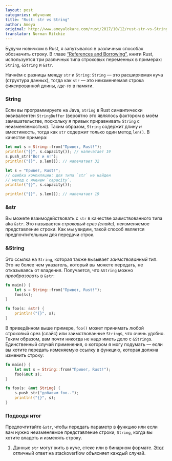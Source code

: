 ```yaml
---
layout: post
categories: обучение
title: "Rust: str vs String"
author: Ameya
original: http://www.ameyalokare.com/rust/2017/10/12/rust-str-vs-String.html
translator: Norman Ritchie
---
```


Будучи новичком в Rust, я запутывался в различных способах обозначить строку. В главе [“References and Borrowing”][ref], книги Rust, используется три различных типа строковых переменных в примерах: `String`, `&String` и `&str`.

[ref]: https://doc.rust-lang.org/book/second-edition/ch04-02-references-and-borrowing.html

Начнём с разницы между `str` и `String`: `String` — это расширяемая куча (структура данных), тогда как `str` — это неизменяемая строка фиксированной длины, *где-то* в памяти.

### String

Если вы программируете на Java, `String` в Rust симантически эквивалентен `StringBuffer` (вероятно это являлось фактором в моём замешательстве, поскольку я привык приравнивать `String` с неизменяемостью). Таким образом, `String` содержит длину *и* вместимость, тогда как `str` содержит только один метод `len()`. В качестве примера:

```rust
let mut s = String::from("Привет, Rust!");
println!("{}", s.capacity()); // напечатает 19
s.push_str("Вот и я!");
println!("{}", s.len()); // напечатает 32

let s = "Привет, Rust!";
// ошибка компиляции: для типа `str` не найден
// метод с именем `capacity`.
println!("{}", s.capacity());

println!("{}", s.len()); // напечатает 19
```

### &str

Вы можете взаимодействовать с `str` в качестве заимствованного типа aka `&str`. Это называется *строковый срез (слайс)*, неизменяемое представление строки. Как мы увидим, такой способ является предпочтительным для передачи строк.

### &String

Это ссылка на `String`, которая также вызывает *заимствованный* тип. Это не более чем указатель, который вы можете передать, не отказываясь от владения. Получается, что `&String` можно *преобразовать* в `&str`:

```rust
fn main() {
    let s = String::from("Привет, Rust!");
    foo(&s);
}

fn foo(s: &str) {
    println!("{}", s);
}
```

В приведённом выше примере, `foo()` может принимать любой строковый срез (слайс) или заимствованные `String`s, что очень удобно. Таким образом, вам почти никогда не надо иметь дело с `&String`s. Единственный случай применения, о котором я могу подумать — если вы хотите передать изменяемую ссылку в функцию, которая должна изменить строку:

```rust
fn main() {
    let mut s = String::from("Привет, Rust!");
    foo(&mut s);
}

fn foo(s: &mut String) {
    s.push_str("добавим foo..");
    println!("{}", s);
}
```

### Подводя итог

Предпочтитайте `&str`, чтобы передать параметр в функцию или если вам нужно неизменяемое представление строки; `String`, когда вы хотите владеть и изменять строку.

1. Данные `str` могут жить в куче, стеке или в бинарном формате. [Этот][stack] отличный ответ на stackoverflow объясняет каждый случай.

[stack]: https://stackoverflow.com/questions/24158114/what-are-the-differences-between-rusts-string-and-str/24159933#24159933

